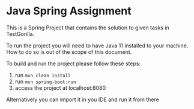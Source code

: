 # Java Spring Assignment

This is a Spring Project that contains the solution to given tasks in TestGorilla.

To run the project you will need to have Java 11 installed to your machine.
How to do so is out of the scope of this document.

To build and run the project please follow these steps:

1. run `mvn clean install`
2. run `mvn spring-boot:run`
3. access the project at localhost:8080

Alternatively you can import it in you IDE and run it from there